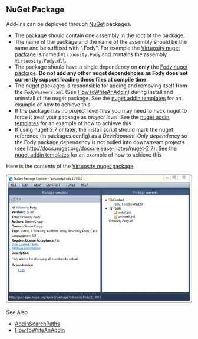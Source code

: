 ## NuGet Package 

Add-ins can be deployed through [NuGet](http://nuget.org/) packages. 

 * The package should contain one assembly in the root of the package. 
 * The name of the package and the name of the assembly should be the same and be suffixed with ".Fody". For example the [Virtuosity nuget package](https://nuget.org/packages/Virtuosity.Fody/) is named `Virtuosity.Fody` and contains the assembly `Virtuosity.Fody.dll`.
 * The package should have a single dependency on **only** the [Fody nuget package](https://nuget.org/packages/Fody/).  **Do not add any other nuget dependencies as Fody does not currently support loading these files at compile time.**
 * The nuget packages is responsible for adding and removing itself from the `FodyWeavers.xml` (See [HowToWriteAnAddin](HowToWriteAnAddin)) during install and uninstall of the nuget package. See the [nuget addin templates](https://github.com/Fody/Fody/tree/master/WeaverNugetTemplates) for an example of how to achieve this 
 * If the package has no project level files you may need to hack nuget to force it treat your package as *project level*. See the [nuget addin templates](https://github.com/Fody/Fody/tree/master/WeaverNugetTemplates) for an example of how to achieve this 
 * If using nuget 2.7 or later, the install script should mark the nuget reference (in packages.config) as a *Development-Only dependency* so the Fody package dependency is not pulled into downstream projects (see http://docs.nuget.org/docs/release-notes/nuget-2.7).  See the [nuget addin templates](https://github.com/Fody/Fody/tree/master/WeaverNugetTemplates) for an example of how to achieve this

Here is the contents of the  [Virtuosity nuget package](https://nuget.org/packages/Virtuosity.Fody/)

![VirtuosityNuget.png](VirtuosityNuget.png)


See Also

 * [AddinSearchPaths](AddinSearchPaths)
 *  [HowToWriteAnAddin](HowToWriteAnAddin)